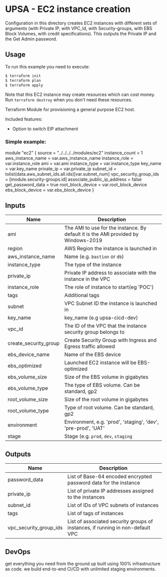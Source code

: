 # UPSA - EC2 instance creation

Configuration in this directory creates EC2 instances with different sets of arguments (with Private IP, with VPC_Id, with Security-groups, with EBS Block Volumes, with credit specifications).
This outputs the Private IP and the Get Admin password.

## Usage

To run this example you need to execute:

```bash
$ terraform init
$ terraform plan
$ terraform apply
```
Note that this EC2 instance may create resources which can cost money. Run `terraform destroy` when you don't need these resources.

Terraform Module for provisioning a general purpose EC2 host.

Included features:
* Option to switch EIP attachment


### Simple example:

module "ec2" {
  source = "../../../../modules/ec2"
  instance_count         	 = 1
  aws_instance_name      	 = var.aws_instance_name
  instance_role          	 = var.instance_role
  ami                    	 = var.ami
  instance_type         	 = var.instance_type
  key_name               	 = var.key_name
  private_ip            	 = var.private_ip
  subnet_id              	 = tolist(data.aws_subnet_ids.all.ids)[var.subnet_num]
  vpc_security_group_ids     	 = [module.security-groups.id]
  associate_public_ip_address	 = false
  get_password_data     	 = true
  root_block_device 		 = var.root_block_device
  ebs_block_device               = var.ebs_block_device
}


## Inputs

| Name | Description |
|------|-------------|
| ami | The AMI to use for the instance. By default it is the AMI provided by Windows-2019 |
| region | AWS Region the instance is launched in |
| aws_instance_name | Name  (e.g. `bastion` or `db`) | 
| instance_type | The type of the instance | string | 
| private_ip | Private IP address to associate with the instance in the VPC | 
| instance_role|The role of instance to start(eg 'POC')| 
| tags | Additional tags | map(string) | 
| subnet | VPC Subnet ID the instance is launched in |
| key_name | key_name (e.g upsa-cicd-dev) | string | no |
| vpc_id | The ID of the VPC that the instance security group belongs to | 
| create_security_group | Create Security Group with Ingress and Egress traffic allowed | 
| ebs_device_name | Name of the EBS device  | list(string) | 
| ebs_optimized | Launched EC2 instance will be EBS-optimized | 
| ebs_volume_size | Size of the EBS volume in gigabytes | 
| ebs_volume_type | The type of EBS volume. Can be standard, gp2  | 
| root_volume_size | Size of the root volume in gigabytes | number |  
| root_volume_type | Type of root volume. Can be standard, gp2 | 
| environment | Environment, e.g. 'prod', 'staging', 'dev', 'pre-prod', 'UAT' | 
| stage | Stage (e.g. `prod`, `dev`, `staging` | 


## Outputs

| Name | Description |
|------|-------------|
| password_data | List of Base-64 encoded encrypted password data for the instance |
| private_ip | List of private IP addresses assigned to the instances |
| subnet_id | List of IDs of VPC subnets of instances |
| tags | List of tags of instances |
| vpc_security_group_ids | List of associated security groups of instances, if running in non-default VPC |



## DevOps 

 get everything you need from the ground up built using 100% infrastructure as code.
 we build end-to-end CI/CD with unlimited staging environments.







